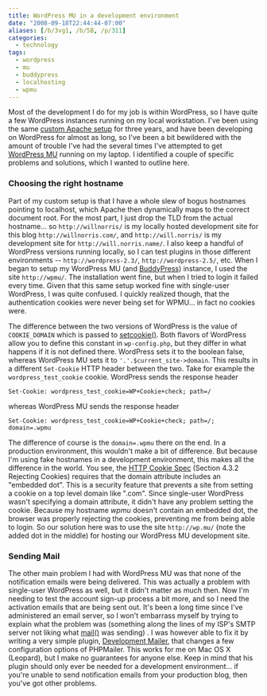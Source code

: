 ```yaml
---
title: WordPress MU in a development environment
date: "2008-09-18T22:44:44-07:00"
aliases: [/b/3vg1, /b/5B, /p/311]
categories:
  - technology
tags:
  - wordpress
  - mu
  - buddypress
  - localhosting
  - wpmu
---
```


Most of the development I do for my job is within WordPress, so I have quite a few WordPress instances running on my
local workstation. I've been using the same [custom Apache setup][] for three years, and have been developing on
WordPress for almost as long, so I've been a bit bewildered with the amount of trouble I've had the several times I've
attempted to get [WordPress MU][] running on my laptop. I identified a couple of specific problems and solutions, which
I wanted to outline here.

[custom Apache setup]: /2005/05/dev_environment
[WordPress MU]: http://mu.wordpress.org/

### Choosing the right hostname

Part of my custom setup is that I have a whole slew of bogus hostnames pointing to localhost, which Apache then
dynamically maps to the correct document root. For the most part, I just drop the TLD from the actual hostname... so
`http://willnorris/` is my locally hosted development site for this blog `http://willnorris.com/`, and
`http://will.norris/` is my development site for `http://will.norris.name/`. I also keep a handful of WordPress
versions running locally, so I can test plugins in those different environments -- `http://wordpress-2.3/`,
`http://wordpress-2.5/`, etc. When I began to setup my WordPress MU (and [BuddyPress][]) instance, I used the site
`http://wpmu/`. The installation went fine, but when I tried to login it failed every time. Given that this same setup
worked fine with single-user WordPress, I was quite confused. I quickly realized though, that the authentication
cookies were never being set for WPMU... in fact no cookies were.

The difference between the two versions of WordPress is the value of `COOKIE_DOMAIN` which is passed to [setcookie()][].
Both flavors of WordPress allow you to define this constant in `wp-config.php`, but they differ in what happens if it is
not defined there. WordPress sets it to the boolean false, whereas WordPress MU sets it to `'.'.$current_site->domain`.
This results in a different `Set-Cookie` HTTP header between the two. Take for example the `wordpress_test_cookie`
cookie. WordPress sends the response header

    Set-Cookie: wordpress_test_cookie=WP+Cookie+check; path=/

whereas WordPress MU sends the response header

    Set-Cookie: wordpress_test_cookie=WP+Cookie+check; path=/; domain=.wpmu

The difference of course is the `domain=.wpmu` there on the end. In a production environment, this wouldn't make a bit
of difference. But because I'm using fake hostnames in a development environment, this makes all the difference in the
world. You see, the [HTTP Cookie Spec][] (Section 4.3.2 Rejecting Cookies) requires that the domain attribute includes
an "embedded dot". This is a security feature that prevents a site from setting a cookie on a top level domain like
".com". Since single-user WordPress wasn't specifying a domain attribute, it didn't have any problem setting the
cookie. Because my hostname _wpmu_ doesn't contain an embedded dot, the browser was properly rejecting the cookies,
preventing me from being able to login. So our solution here was to use the site `http://wp.mu/` (note the added dot in
the middle) for hosting our WordPress MU development site.

[setcookie()]: http://php.net/setcookie
[BuddyPress]: http://buddypress.org/
[HTTP Cookie Spec]: http://www.ietf.org/rfc/rfc2109.txt

### Sending Mail

The other main problem I had with WordPress MU was that none of the notification emails were being delivered. This was
actually a problem with single-user WordPress as well, but it didn't matter as much then. Now I'm needing to test the
account sign-up process a bit more, and so I need the activation emails that are being sent out. It's been a long time
since I've administered an email server, so I won't embarrass myself by trying to explain what the problem was
(something along the lines of my ISP's SMTP server not liking what [mail()][] was sending) . I was however able to fix
it by writing a very simple plugin, [Development Mailer][], that changes a few configuration options of PHPMailer. This
works for me on Mac OS X (Leopard), but I make no guarantees for anyone else. Keep in mind that his plugin should only
ever be needed for a development environment... if you're unable to send notification emails from your production blog,
then you've got other problems.

[Development Mailer]: https://web.archive.org/web/20080922175102/http://willnorris.com/svn/will.norris.name/trunk/public/wordpress-content/plugins/development-mailer.php
[mail()]: http://php.net/mail
